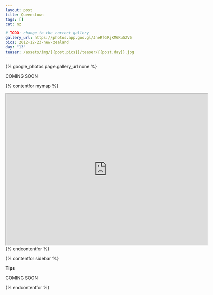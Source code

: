 ```yaml
---
layout: post
title: Queenstown
tags: []
cat: nz

# TODO: change to the correct gallery
gallery_url: https://photos.app.goo.gl/JneRfGRjKM6Ku5ZV6
pics: 2012-12-23-new-zealand
day: "13"
teaser: /assets/img/{{post.pics}}/teaser/{{post.day}}.jpg
---
```


{% google_photos page.gallery_url none %}

COMING SOON


{% contentfor mymap %}
<iframe src="https://www.google.com/maps/d/embed?mid=1rTTXb2kKbHE3Q5Ro_niPZxBUvkk&ehbc=2E312F" width="640" height="480"></iframe>{% endcontentfor %}

{% contentfor sidebar %}

**Tips**  

COMING SOON

{% endcontentfor %}